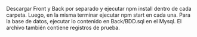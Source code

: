 Descargar Front y Back por separado y ejecutar npm install dentro de cada carpeta. Luego, en la misma terminar ejecutar npm start en cada una. 
Para la base de datos, ejecutar lo contenido en Back/BDD.sql en el Mysql. El archivo también contiene registros de prueba.
